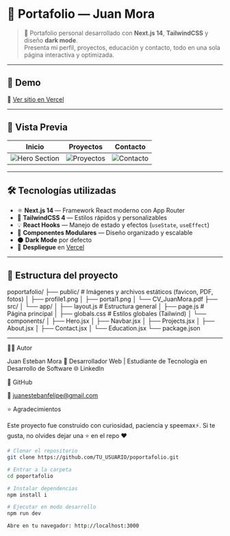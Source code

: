 # 🧠 Portafolio — Juan Mora

> 💼 Portafolio personal desarrollado con **Next.js 14**, **TailwindCSS** y diseño **dark mode**.  
> Presenta mi perfil, proyectos, educación y contacto, todo en una sola página interactiva y optimizada.

---

## 🚀 Demo
🔗 [Ver sitio en Vercel](https://tuusuario.vercel.app)

---

## 📸 Vista Previa
| Inicio | Proyectos | Contacto |
|--------|------------|-----------|
| ![Hero Section](https://raw.githubusercontent.com/JuanesUNI-Dev/READ.ME/main/public/previews/preview2.png) | ![Proyectos](https://raw.githubusercontent.com/JuanesUNI-Dev/READ.ME/main/public/previews/preview4.png) | ![Contacto](https://raw.githubusercontent.com/JuanesUNI-Dev/READ.ME/main/public/previews/preview1.png) |

---

## 🛠️ Tecnologías utilizadas

- ⚛️ **Next.js 14** — Framework React moderno con App Router  
- 🎨 **TailwindCSS 4** — Estilos rápidos y personalizables  
- 💡 **React Hooks** — Manejo de estado y efectos (`useState`, `useEffect`)  
- 🧩 **Componentes Modulares** — Diseño organizado y escalable  
- 🌑 **Dark Mode** por defecto  
- 📄 **Despliegue** en [Vercel](https://vercel.com)

---

## 🧩 Estructura del proyecto

poportafolio/
├── public/ # Imágenes y archivos estáticos (favicon, PDF, fotos)
│ ├── profile1.png
│ ├── portal1.png
│ └── CV_JuanMora.pdf
├── src/
│ └── app/
│ ├── layout.js # Estructura general
│ ├── page.js # Página principal
│ ├── globals.css # Estilos globales (Tailwind)
│ └── components/
│ ├── Hero.jsx
│ ├── Navbar.jsx
│ ├── Projects.jsx
│ ├── About.jsx
│ ├── Contact.jsx
│ └── Education.jsx
└── package.json

---

🧑‍💻 Autor

Juan Esteban Mora
📍 Desarrollador Web | Estudiante de Tecnología en Desarrollo de Software
🌐 LinkedIn

💼 GitHub

📧 juanestebanfelipe@gmail.com

⭐ Agradecimientos

Este proyecto fue construido con curiosidad, paciencia y speemax⚡.
Si te gusta, no olvides dejar una ⭐ en el repo ❤️

```bash
# Clonar el repositorio
git clone https://github.com/TU_USUARIO/poportafolio.git

# Entrar a la carpeta
cd poportafolio

# Instalar dependencias
npm install i

# Ejecutar en modo desarrollo
npm run dev

Abre en tu navegador: http://localhost:3000
